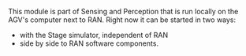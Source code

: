 This module is part of Sensing and Perception that is run locally on the AGV's computer next to RAN. Right now it can be started in two ways:

* with the Stage simulator, independent of RAN
* side by side to RAN software components.

